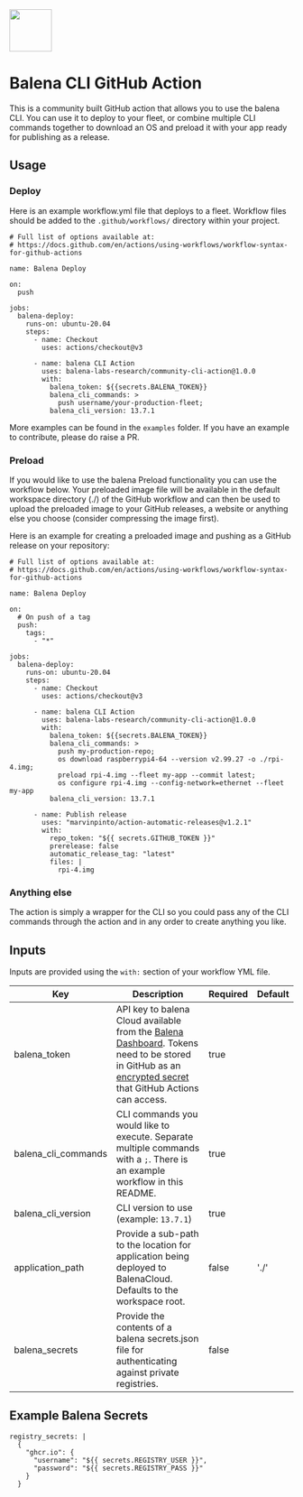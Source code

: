 <img src="https://raw.githubusercontent.com/balena-labs-research/apps-logo/main/logo.png" width="75" />

# Balena CLI GitHub Action

This is a community built GitHub action that allows you to use the balena CLI. You can use it to deploy to your fleet, or combine multiple CLI commands together to download an OS and preload it with your app ready for publishing as a release.

## Usage

### Deploy

Here is an example workflow.yml file that deploys to a fleet. Workflow files should be added to the `.github/workflows/` directory within your project.

```
# Full list of options available at:
# https://docs.github.com/en/actions/using-workflows/workflow-syntax-for-github-actions

name: Balena Deploy

on:
  push

jobs:
  balena-deploy:
    runs-on: ubuntu-20.04
    steps:
      - name: Checkout
        uses: actions/checkout@v3

      - name: balena CLI Action
        uses: balena-labs-research/community-cli-action@1.0.0
        with:
          balena_token: ${{secrets.BALENA_TOKEN}}
          balena_cli_commands: >
            push username/your-production-fleet;
          balena_cli_version: 13.7.1
```

More examples can be found in the `examples` folder. If you have an example to contribute, please do raise a PR.

### Preload

If you would like to use the balena Preload functionality you can use the workflow below. Your preloaded image file will be available in the default workspace directory (./) of the GitHub workflow and can then be used to upload the preloaded image to your GitHub releases, a website or anything else you choose (consider compressing the image first).

Here is an example for creating a preloaded image and pushing as a GitHub release on your repository:

```
# Full list of options available at:
# https://docs.github.com/en/actions/using-workflows/workflow-syntax-for-github-actions

name: Balena Deploy

on:
  # On push of a tag
  push:
    tags:
      - "*"

jobs:
  balena-deploy:
    runs-on: ubuntu-20.04
    steps:
      - name: Checkout
        uses: actions/checkout@v3

      - name: balena CLI Action
        uses: balena-labs-research/community-cli-action@1.0.0
        with:
          balena_token: ${{secrets.BALENA_TOKEN}}
          balena_cli_commands: >
            push my-production-repo;
            os download raspberrypi4-64 --version v2.99.27 -o ./rpi-4.img;
            preload rpi-4.img --fleet my-app --commit latest;
            os configure rpi-4.img --config-network=ethernet --fleet my-app
          balena_cli_version: 13.7.1

      - name: Publish release
        uses: "marvinpinto/action-automatic-releases@v1.2.1"
        with:
          repo_token: "${{ secrets.GITHUB_TOKEN }}"
          prerelease: false
          automatic_release_tag: "latest"
          files: |
            rpi-4.img
```

### Anything else

The action is simply a wrapper for the CLI so you could pass any of the CLI commands through the action and in any order to create anything you like.

## Inputs

Inputs are provided using the `with:` section of your workflow YML file.

| Key                 | Description                                                                                                                                                                                                                                                                                                                                | Required | Default |
| ------------------- | ------------------------------------------------------------------------------------------------------------------------------------------------------------------------------------------------------------------------------------------------------------------------------------------------------------------------------------------ | -------- | ------- |
| balena_token        | API key to balena Cloud available from the [Balena Dashboard](https://dashboard.balena-cloud.com/preferences/access-tokens). Tokens need to be stored in GitHub as an [encrypted secret](https://docs.github.com/en/actions/security-guides/encrypted-secrets#creating-encrypted-secrets-for-a-repository) that GitHub Actions can access. | true     |         |
| balena_cli_commands | CLI commands you would like to execute. Separate multiple commands with a `;`. There is an example workflow in this README.                                                                                                                                                                                                                | true     |         |
| balena_cli_version  | CLI version to use (example: `13.7.1`)                                                                                                                                                                                                                                                                                                     | true     |         |
| application_path    | Provide a sub-path to the location for application being deployed to BalenaCloud. Defaults to the workspace root.                                                                                                                                                                                                                          | false    | './'    |
| balena_secrets      | Provide the contents of a balena secrets.json file for authenticating against private registries.                                                                                                                                                                                                                                          | false    |         |

## Example Balena Secrets

```
registry_secrets: |
  {
    "ghcr.io": {
      "username": "${{ secrets.REGISTRY_USER }}",
      "password": "${{ secrets.REGISTRY_PASS }}"
    }
  }
```
